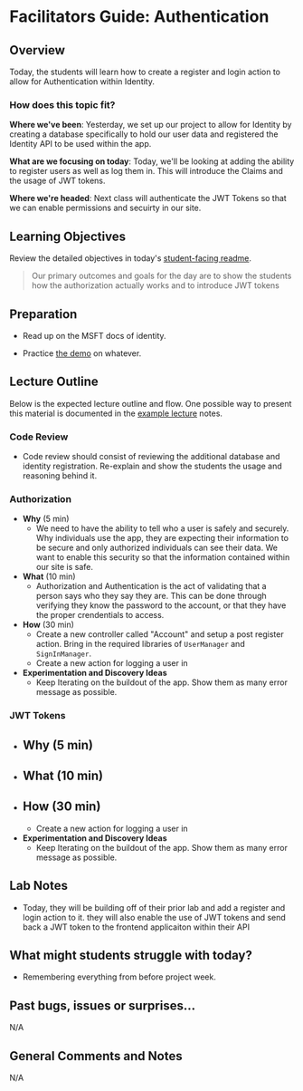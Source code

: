 # Facilitators Guide: Authentication

## Overview

Today, the students will learn how to create a register and login action to allow for Authentication within Identity.

### How does this topic fit?

**Where we've been**:
Yesterday, we set up our project to allow for Identity by creating a database specifically to hold our user data and registered the Identity API to be used within the app.

**What are we focusing on today**:
Today, we'll be looking at adding the ability to register users as well as log them in. This will introduce the Claims and the usage of JWT tokens.

**Where we're headed**:
Next class will authenticate the JWT Tokens so that we can enable permissions and secuirty in our site.

## Learning Objectives

Review the detailed objectives in today's [student-facing readme](../README.md).

> Our primary outcomes and goals for the day are to show the students how the authorization actually works and to introduce JWT tokens

## Preparation

- Read up on the MSFT docs of identity.

- Practice [the demo](../demo/demo-name) on whatever.

## Lecture Outline

Below is the expected lecture outline and flow. One possible way to present this material is documented in the [example lecture](../LECTURE-NOTES.md) notes.

### Code Review
- Code review should consist of reviewing the additional database and identity registration. Re-explain and show the students the usage and reasoning behind it. 

### Authorization

- **Why** (5 min)
  - We need to have the ability to tell who a user is safely and securely. Why individuals use the app, they are expecting their information to be secure and only authorized individuals can see their data. We want to enable this security so that the information contained within our site is safe. 
- **What** (10 min)
  - Authorization and Authentication is the act of validating that a person says who they say they are. This can be done through verifying they know the password to the account, or that they have the proper crendentials to access.
- **How** (30 min)
  - Create a new controller called "Account" and setup a post register action. Bring in the required libraries of `UserManager` and `SignInManager`. 
  - Create a new action for logging a user in
- **Experimentation and Discovery Ideas**
  - Keep Iterating on the buildout of the app. Show them as many error message as possible. 

### JWT Tokens

- **Why** (5 min)
  - 
- **What** (10 min)
  - 
- **How** (30 min)
  -  
  - Create a new action for logging a user in
- **Experimentation and Discovery Ideas**
  - Keep Iterating on the buildout of the app. Show them as many error message as possible. 

## Lab Notes

- Today, they will be building off of their prior lab and add a register and login action to it. they will also enable the use of JWT tokens and send back a JWT token to the frontend applicaiton within their API

## What might students struggle with today?

- Remembering everything from before project week.

## Past bugs, issues or surprises...
N/A

## General Comments and Notes
N/A
